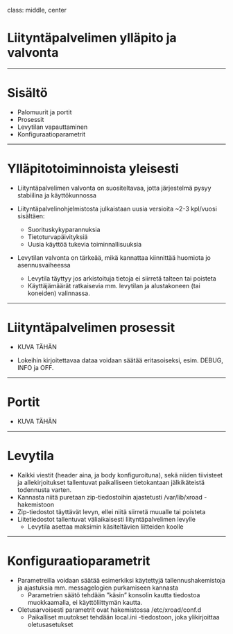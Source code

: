 class: middle, center

# Liityntäpalvelimen ylläpito ja valvonta

---

# Sisältö

* Palomuurit ja portit
* Prosessit
* Levytilan vapauttaminen
* Konfiguraatioparametrit

---

# Ylläpitotoiminnoista yleisesti

* Liityntäpalvelimen valvonta on suositeltavaa, jotta järjestelmä pysyy stabiilina ja käyttökunnossa
* Liityntäpalvelinohjelmistosta julkaistaan uusia versioita ~2-3 kpl/vuosi sisältäen:
    * Suorituskykyparannuksia
    * Tietoturvapäivityksiä
    * Uusia käyttöä tukevia toiminnallisuuksia  

* Levytilan valvonta on tärkeää, mikä kannattaa kiinnittää huomiota jo asennusvaiheessa
    * Levytila täyttyy jos arkistoituja tietoja ei siirretä talteen tai poisteta
    * Käyttäjämäärät ratkaisevia mm. levytilan ja alustakoneen (tai koneiden) valinnassa. 
  
---

# Liityntäpalvelimen prosessit

* KUVA TÄHÄN

* Lokeihin kirjoitettavaa dataa voidaan säätää eritasoiseksi, esim. DEBUG, INFO ja OFF.

---

# Portit

* KUVA TÄHÄN

---

# Levytila

* Kaikki viestit (header aina, ja body konfiguroituna), sekä niiden tiivisteet ja allekirjoitukset tallentuvat paikalliseen 
tietokantaan jälkikäteistä todennusta varten.
* Kannasta niitä puretaan zip-tiedostoihin ajastetusti /var/lib/xroad -hakemistoon
* Zip-tiedostot täyttävät levyn, ellei niitä siirretä muualle tai poisteta
* Liitetiedostot tallentuvat väliaikaisesti liityntäpalvelimen levylle
    * Levytila asettaa maksimin käsiteltävien liitteiden koolle

---

# Konfiguraatioparametrit

* Parametreilla voidaan säätää esimerkiksi käytettyjä tallennushakemistoja ja ajastuksia mm. messagelogien purkamiseen kannasta
    * Parametrien säätö tehdään ”käsin” konsolin kautta tiedostoa muokkaamalla, ei käyttöliittymän kautta.
* Oletusarvoisesti parametrit ovat hakemistossa /etc/xroad/conf.d
    * Paikalliset muutokset tehdään local.ini -tiedostoon, joka ylikirjoittaa oletusasetukset  

